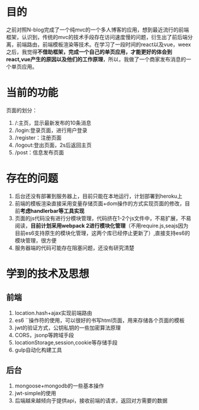

# 目的

之前对照N-blog完成了一个纯mvc的一个多人博客的应用，想到最近流行的前端框架，认识到，传统的mvc的技术手段存在访问速度慢的问题，衍生出了前后端分离，前端路由，前端模板渲染等技术。在学习了一段时间的react以及vue，weex之后，我觉得**不借助框架，完成一个自己的单页应用，才能更好的体会到react,vue产生的原因以及他们的工作原理**，所以，我做了一个商家发布消息的一个单页应用。

# 当前的功能

页面的划分：

1. /:主页，显示最新发布的10条消息
2. /login:登录页面，进行用户登录
3. /register：注册页面
4. /logout:登出页面，2s后返回主页
5. /post：信息发布页面

# 存在的问题
1. 后台还没有部署到服务器上，目前只能在本地运行，计划部署到heroku上
2. 前端的模板渲染直接采用变量存储页面+dom操作的方式实现页面的修改，目前**考虑handlerbar等工具实现**
3. 页面的js代码没有进行分模块管理，代码挤在1-2个js文件中，不易扩展，不易阅读，**目前计划采用webpack 2进行模块化管理**（不用require.js,seajs因为目前es6支持原生的模块化管理，这两个库已经停止更新了）,直接支持es6的模块管理，很方便
4. 服务器端的代码可能存在阻塞问题，还没有研究清楚

# 学到的技术及思想

## 前端
1. location.hash+ajax实现前端路由
2. es6 ``操作符的使用，可以很好的书写html页面，用来存储各个页面的模板
3. jwt的验证方式，公钥私钥的一些加密算法原理
4. CORS，jsonp等跨域手段
5. locationStorage,session,cookie等存储手段
6. gulp自动化构建工具

## 后台
1. mongoose+mongodb的一些基本操作
2. jwt-simple的使用
3. 后端越来越倾向于提供api，接收前端的请求，返回对方需要的数据
